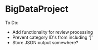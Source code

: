 # BigDataProject

To Do:
  - Add functionality for review processing
  - Prevent category ID's from including ']'
  - Store JSON output somewhere?
